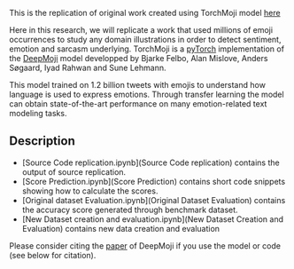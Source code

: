 This is the replication of original work created using TorchMoji model [here](https://github.com/huggingface/torchMoji)

Here in this research, we will replicate a work that used millions of emoji occurrences to study any domain illustrations in order to detect sentiment, emotion and sarcasm underlying. TorchMoji is a [pyTorch](http://pytorch.org/) implementation of the [DeepMoji](https://github.com/bfelbo/DeepMoji) model developped by Bjarke Felbo, Alan Mislove, Anders Søgaard, Iyad Rahwan and Sune Lehmann. 

This model trained on 1.2 billion tweets with emojis to understand how language is used to express emotions. Through transfer learning the model can obtain state-of-the-art performance on many emotion-related text modeling tasks.


## Description

* [Source Code replication.ipynb](Source Code replication) contains the output of source replication.
* [Score Prediction.ipynb](Score Prediction) contains short code snippets showing how to calculate the scores.
* [Original dataset Evaluation.ipynb](Original Dataset Evaluation) contains the accuracy score generated through benchmark dataset.
* [New Dataset creation and evaluation.ipynb](New Dataset Creation and Evaluation) contains new data creation and evaluation


Please consider citing the [paper](https://arxiv.org/abs/1708.00524) of DeepMoji if you use the model or code (see below for citation).

